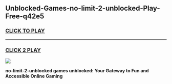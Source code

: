
## Unblocked-Games-no-limit-2-unblocked-Play-Free-q42e5
<h3>
<a href="https://premium76.site?title=no-limit-2-unblocked&ref=23A">CLICK TO PLAY</a></h3>
<hr>

<h3>
<a href="https://premium76.site?title=no-limit-2-unblocked&ref=23A">CLICK 2 PLAY</a>
  
</h3>

<a href="https://premium76.site?title=no-limit-2-unblocked&ref=23A"><img src="https://clearcache.store/games.png"></a>


**no-limit-2-unblocked games unblocked: Your Gateway to Fun and Accessible Online Gaming**
